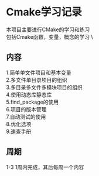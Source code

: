 # Cmake学习记录
本项目主要进行CMake的学习和练习 \
包括Cmake函数，变量，概念的学习 \
## 内容
1.简单单文件项目和基本变量 \
2.多文件单目录项目的组织 \
3.多目录多文件多模块项目的组织 \
4.使用动态库静态库 \
5.find_package的使用 \
6.项目的版本管理 \
7.自动测试的使用 \
8.优化选项 \
9.速查手册

## 周期
1-3 1周内完成，其后每周一个内容
